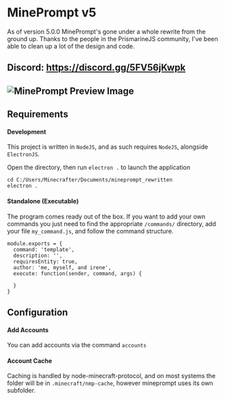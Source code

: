 # MinePrompt v5

As of version 5.0.0 MinePrompt's gone under a whole rewrite from the ground up. Thanks to the people in the PrismarineJS community, I've been able to clean up a lot of the design and code.

Discord: https://discord.gg/5FV56jKwpk
---
![MinePrompt Preview Image](https://i.imgur.com/hgDRfkY.png)
---
## Requirements

#### Development 
This project is written in `NodeJS`, and as such requires `NodeJS`, alongside `ElectronJS`.

Open the directory, then run `electron .` to launch the application
```SH
cd C:/Users/Minecrafter/Documents/mineprompt_rewritten
electron .
```

#### Standalone (Executable)
The program comes ready out of the box. If you want to add your own commands you just need to find the appropriate `/commands/` directory, add your file `my_command.js`, and follow the command structure.

```
module.exports = {
  command: 'template',
  description: '',
  requiresEntity: true,
  author: 'me, myself, and irene',
  execute: function(sender, command, args) {

  }
}
```

## Configuration

#### Add Accounts
You can add accounts via the command `accounts`

#### Account Cache
Caching is handled by node-minecraft-protocol, and on most systems the folder will be in `.minecraft/nmp-cache`, however mineprompt uses its own subfolder.
